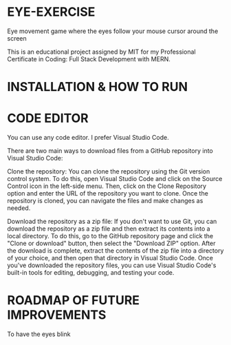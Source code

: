 # EYE-EXERCISE
Eye movement game where the eyes follow your mouse cursor around the screen

This is an educational project assigned by MIT for my Professional Certificate in Coding: Full Stack Development with MERN.

# INSTALLATION & HOW TO RUN

# CODE EDITOR

You can use any code editor. I prefer Visual Studio Code.

There are two main ways to download files from a GitHub repository into Visual Studio Code:

Clone the repository: You can clone the repository using the Git version control system. To do this, open Visual Studio Code and click on the Source Control icon in the left-side menu. Then, click on the Clone Repository option and enter the URL of the repository you want to clone. Once the repository is cloned, you can navigate the files and make changes as needed.

Download the repository as a zip file: If you don't want to use Git, you can download the repository as a zip file and then extract its contents into a local directory. To do this, go to the GitHub repository page and click the "Clone or download" button, then select the "Download ZIP" option. After the download is complete, extract the contents of the zip file into a directory of your choice, and then open that directory in Visual Studio Code. Once you've downloaded the repository files, you can use Visual Studio Code's built-in tools for editing, debugging, and testing your code.

# ROADMAP OF FUTURE IMPROVEMENTS

To have the eyes blink
